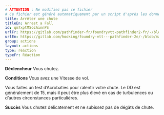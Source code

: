 ```yaml
---
# ATTENTION : Ne modifiez pas ce fichier
# Ce fichier est généré automatiquement par un script d'après les données du module Foundry VTT officiel et de sa traduction
title: Arrêter une chute
titleEn: Arrest a Fall
id: qm7xptMSozAinnPS
urlFr: https://gitlab.com/pathfinder-fr/foundryvtt-pathfinder2-fr/-/blob/master/data/actions/qm7xptMSozAinnPS.htm
urlEn: https://gitlab.com/hooking/foundry-vtt---pathfinder-2e/-/blob/master/packs/data/actions.db/arrest-a-fall.json
group: actions
layout: actions
type: reaction
typeFr: Réaction
---
```

**Déclencheur** Vous chutez.

**Conditions** Vous avez une Vitesse de vol.

Vous faites un test d’Acrobaties pour ralentir votre chute. Le DD est généralement de 15, mais il peut être plus élevé en cas de turbulences ou d’autres circonstances particulières.

**Succès** Vous chutez délicatement et ne subissez pas de dégâts de chute.
